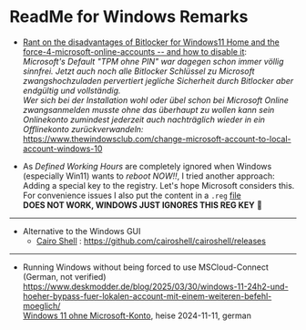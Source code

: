 # ReadMe for Windows Remarks

- [Rant on the disadvantages of Bitlocker for Windows11 Home and the force-4-microsoft-online-accounts -- and how to disable it](https://www.heise.de/forum/heise-online/Kommentare/Nicht-verhandelbar-Microsoft-beharrt-auf-TPM-2-0-Pflicht-fuer-Windows-11/Re-Man-braucht-kein-TPM-fuer-BitLocker/posting-44689311/show/):<br>
  *Microsoft's Default "TPM ohne PIN" war dagegen schon immer völlig sinnfrei. Jetzt auch noch alle Bitlocker Schlüssel zu Microsoft zwangshochzuladen pervertiert jegliche Sicherheit durch Bitlocker aber endgültig und vollständig.*<br>
  *Wer sich bei der Installation wohl oder übel schon bei Microsoft Online zwangsanmelden musste ohne das überhaupt zu wollen kann sein Onlinekonto zumindest jederzeit auch nachträglich wieder in ein Offlinekonto zurückverwandeln:*<br>
   https://www.thewindowsclub.com/change-microsoft-account-to-local-account-windows-10

- As *Defined Working Hours* are completely ignored when Windows (especially Win11) wants to *reboot NOW!!*, I tried another approach: Adding a special key to the registry. Let's hope Microsoft considers this.<br>
  For convenience issues I also put the content in a `.reg` [file](./files/DisableAutoReboot.reg)<br>
  **DOES NOT WORK, WINDOWS JUST IGNORES THIS REG KEY** 🤮
---

- Alternative to the Windows GUI
  - [Cairo Shell](https://cairoshell.com/) : https://github.com/cairoshell/cairoshell/releases

---
- Running Windows without being forced to use MSCloud-Connect (German, not verified)<br>
  https://www.deskmodder.de/blog/2025/03/30/windows-11-24h2-und-hoeher-bypass-fuer-lokalen-account-mit-einem-weiteren-befehl-moeglich/<br>
  [Windows 11 ohne Microsoft-Konto](https://www.heise.de/tipps-tricks/Windows-11-ohne-Microsoft-Konto-so-geht-s-6213708.html), heise 2024-11-11, german
